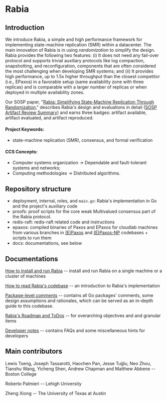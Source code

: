 # Rabia

## Introduction

We introduce Rabia, a simple and high performance framework for implementing state-machine replication (SMR) within a datacenter. The main innovation of Rabia is in using _randomization_ to simplify the design. Rabia provides the following two features: (i) It does not need any fail-over protocol and supports trivial auxiliary protocols like log compaction, snapshotting, and reconfiguration, components that are often considered the most challenging when developing SMR systems; and (ii) It provides high performance, up to 1.5x higher throughput than the closest competitor (i.e., EPaxos) in a favorable setup (same availability zone with three replicas) and is comparable with a larger number of replicas or when deployed in multiple availability zones.

Our SOSP paper, "[Rabia: Simplifying State-Machine Replication Through Randomization](https://dl.acm.org/doi/10.1145/3477132.3483582)," describes Rabia's design and evaluations in detail ([SOSP Artifact Review Summary](https://sysartifacts.github.io/sosp2021/summaries/rabia.html)) and earns three badges: artifact available, artifact evaluated, and artifact reproduced. 

#### Project Keywords: 
- state-machine replication (SMR), consensus, and formal verification

#### CCS Concepts: 
- Computer systems organization → Dependable and fault-tolerant systems and networks; 
- Computing methodologies → Distributed algorithms.

## Repository structure
- deployment, internal, roles, and `main.go`: Rabia's implementation in Go and the project's auxiliary code
- proofs: proof scripts for the core weak Multivalued consensus part of the Rabia protocol.
- redis-raft: redis-raft related code and instructions
- epaxos: compiled binaries of Paxos and EPaxos for cloudlab machines from various branches in [(E)Paxos](https://github.com/zhouaea/epaxos) and 
  [(E)Paxos-NP](https://github.com/zhouaea/epaxos-single) codebases + scripts to run them
- docs: documentations, see below

## Documentations

[]()
[How to install and run Rabia](docs/run-rabia.md) -- install and run Rabia on a single machine or a cluster of machines

[How to read Rabia's codebase](docs/read-rabia.md) -- an introduction to Rabia's implementation

[Package-level comments](docs/package-level-comments.md) -- contains all Go packages' comments, some design assumptions
and rationales, which can be served as an in-depth guide to this codebase. 

[Rabia's Roadmap and ToDos](docs/rabia-todo.md) -- for overarching objectives and and granular items

[Developer notes](docs/notes-for-developers.md) -- contains FAQs and some miscellaneous hints for developers

## Main contributors

Lewis Tseng, Joseph Tassarotti, Haochen Pan, Jesse Tuğlu, 
Neo Zhou, Tianshu Wang, Yicheng Shen, Andrew Chapman and Matthew Abbene -- Boston College

Roberto Palmieri -- Lehigh University

Zheng Xiong -- The University of Texas at Austin


